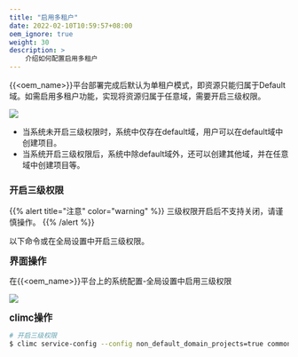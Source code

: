 ```yaml
---
title: "启用多租户"
date: 2022-02-10T10:59:57+08:00
oem_ignore: true
weight: 30
description: >
    介绍如何配置启用多租户
---
```


{{<oem_name>}}平台部署完成后默认为单租户模式，即资源只能归属于Default域。如需启用多租户功能，实现将资源归属于任意域，需要开启三级权限。

![](../images/permission.png)

- 当系统未开启三级权限时，系统中仅存在default域，用户可以在default域中创建项目。
- 当系统开启三级权限后，系统中除default域外，还可以创建其他域，并在任意域中创建项目等。

### 开启三级权限

{{% alert title="注意" color="warning" %}}
三级权限开启后不支持关闭，请谨慎操作。
{{% /alert %}}

以下命令或在全局设置中开启三级权限。

<big>**界面操作**</big>

在{{<oem_name>}}平台上的系统配置-全局设置中启用三级权限

![](../images/sjqx1.png)

<big>**climc操作**</big>

```bash
# 开启三级权限
$ climc service-config --config non_default_domain_projects=true common
```